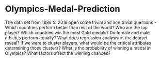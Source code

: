 # Olympics-Medal-Prediction

The data set from 1896 to 2016 open some trivial and non trivial questions - 
Which countries perform better than rest of the world?
Who are the top player?
Which countries win the most Gold medals?
Do female and male athletes perform equally?
What does regression analysis of the dataset reveal?
If we were to cluster players, what would be the critical attributes determining those clusters?
What is the probability of winning a medal in Olympics? 
What factors affect the winning chances?


